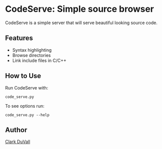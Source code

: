 # CodeServe: Simple source browser
CodeServe is a simple server that will serve beautiful looking source code.
## Features
- Syntax highlighting
- Browse directories
- Link include files in C/C++

## How to Use
Run CodeServe with:

    code_serve.py

To see options run:

    code_serve.py --help

## Author
[Clark DuVall](http://clarkduvall.com)
